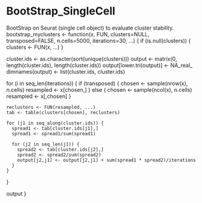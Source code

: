 # BootStrap_SingleCell
BootStrap on Seurat (single cell object) to evaluate cluster stability.
bootstrap_myclusters <- function(x, FUN, clusters=NULL, transposed=FALSE, n.cells=5000, 
                                 iterations=30, ...) {
  if (is.null(clusters)) {
    clusters <- FUN(x, ...)
  }
  
  cluster.ids <- as.character(sort(unique(clusters)))
  output <- matrix(0, length(cluster.ids), length(cluster.ids))
  output[lower.tri(output)] <- NA_real_
  dimnames(output) <- list(cluster.ids, cluster.ids)
  
  for (i in seq_len(iterations)) {
    if (transposed) {
      chosen <- sample(nrow(x), n.cells)
      resampled <- x[chosen,]
    } else {
      chosen <- sample(ncol(x), n.cells)
      resampled <- x[,chosen]
    }
    
    reclusters <- FUN(resampled, ...)
    tab <- table(clusters[chosen], reclusters)
    
    for (j1 in seq_along(cluster.ids)) {
      spread1 <- tab[cluster.ids[j1],]
      spread1 <- spread1/sum(spread1)
      
      for (j2 in seq_len(j1)) {
        spread2 <- tab[cluster.ids[j2],]
        spread2 <- spread2/sum(spread2)
        output[j2,j1] <- output[j2,j1] + sum(spread1 * spread2)/iterations
      }
    }
  }
  
  output
}

#
